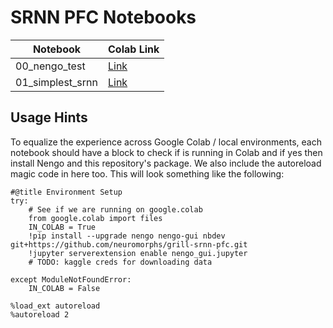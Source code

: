 # SRNN PFC Notebooks

| Notebook                    | Colab Link |
|-----------------------------| -----------|
| 00_nengo_test               | [Link](https://colab.research.google.com/github/neuromorphs/grill-srnn-pfc/blob/master/notebooks/00_nengo_test.ipynb)|
| 01_simplest_srnn            | [Link](https://colab.research.google.com/github/neuromorphs/grill-srnn-pfc/blob/master/notebooks/01_simplest_rnn.ipynb)|

## Usage Hints

To equalize the experience across Google Colab / local environments, each notebook should have a block to check if is running in Colab and if yes then install Nengo and this repository's package. We also include the autoreload magic code in here too. This will look something like the following:
```jupyterpython
#@title Environment Setup
try:
    # See if we are running on google.colab
    from google.colab import files
    IN_COLAB = True
    !pip install --upgrade nengo nengo-gui nbdev git+https://github.com/neuromorphs/grill-srnn-pfc.git
    !jupyter serverextension enable nengo_gui.jupyter
    # TODO: kaggle creds for downloading data 
    
except ModuleNotFoundError:
    IN_COLAB = False

%load_ext autoreload
%autoreload 2
```